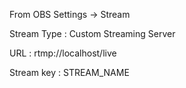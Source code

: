 From OBS
Settings -> Stream

Stream Type : Custom Streaming Server

URL : rtmp://localhost/live

Stream key : STREAM_NAME
